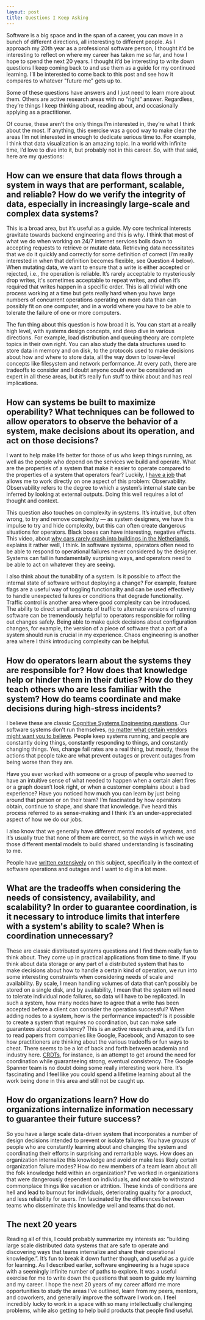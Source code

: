 ```yaml
---
layout: post
title: Questions I Keep Asking
---
```


Software is a big space and in the span of a career, you can move in a bunch of
different directions, all interesting to different people. As I approach my
20th year as a professional software person, I thought it’d be interesting to
reflect on where my career has taken me so far, and how I hope to spend the
next 20 years. I thought it’d be interesting to write down questions I keep
coming back to and use them as a guide for my continued learning. I’ll be
interested to come back to this post and see how it compares to whatever
"future me" gets up to.

Some of these questions have answers and I just need to learn more about them.
Others are active research areas with no “right” answer. Regardless, they’re
things I keep thinking about, reading about, and occasionally applying as a
practitioner.

Of course, these aren’t the only things I’m interested in, they’re what I think
about the most. If anything, this exercise was a good way to make clear the
areas I’m not interested in enough to dedicate serious time to. For example, I
think that data visualization is an amazing topic. In a world with infinite
time, I’d love to dive into it, but probably not in this career. So, with that
said, here are my questions:

## How can we ensure that data flows through a system in ways that are performant, scalable, and reliable? How do we verify the integrity of data, especially in increasingly large-scale and complex data systems?

This is a broad area, but it’s useful as a guide. My core technical interests
gravitate towards backend engineering and this is why. I think that most of
what we do when working on 24/7 internet services boils down to accepting
requests to retrieve or mutate data. Retrieving data necessitates that we do it
quickly and correctly for some definition of correct (I’m really interested in
when that definition becomes flexible, see Question 4 below). When mutating
data, we want to ensure that a write is either accepted or rejected, i.e., the
operation is reliable. It’s rarely acceptable to mysteriously drop writes, it's
sometimes acceptable to repeat writes, and often it’s required that writes
happen in a specific order. This is all trivial with one process working at a
time but gets really hard when you have large numbers of concurrent operations
operating on more data than can possibly fit on one computer, and in a world
where you have to be able to tolerate the failure of one or more computers.

The fun thing about this question is how broad it is. You can start at a really
high level, with systems design concepts, and deep dive in various directions.
For example, load distribution and queuing theory are complete topics in their
own right. You can also study the data structures used to store data in memory
and on disk, to the protocols used to make decisions about how and where to
store data, all the way down to lower-level concepts like filesystem and
network performance. At every path, there are tradeoffs to consider and I doubt
anyone could ever be considered an expert in all these areas, but it’s really
fun stuff to think about and has real implications.

## How can systems be built to maximize operability? What techniques can be followed to allow operators to observe the behavior of a system, make decisions about its operation, and act on those decisions?

I want to help make life better for those of us who keep things running, as
well as the people who depend on the services we build and operate. What are
the properties of a system that make it easier to operate compared to the
properties of a system that operators fear? Luckily, I [have a job](https://www.honeycomb.io/) that allows
me to work directly on one aspect of this problem: Observability. Observability
refers to the degree to which a system’s internal state can be inferred by
looking at external outputs. Doing this well requires a lot of thought and
context.

This question also touches on complexity in systems. It’s intuitive, but often
wrong, to try and remove complexity — as system designers, we have this impulse
to try and hide complexity, but this can often create dangerous situations for
operators. Black boxes can have interesting, negative effects. This video,
about [why cars rarely crash into buildings in the Netherlands](https://www.youtube.com/watch?v=Ra_0DgnJ1uQ), explains it
rather well, I think. In software systems, operators often need to be able to
respond to operational failures never considered by the designer. Systems can
fail in fundamentally surprising ways, and operators need to be able to act on
whatever they are seeing.

I also think about the tunability of a system. Is it possible to affect the
internal state of software without deploying a change? For example, feature
flags are a useful way of toggling functionality and can be used effectively to
handle unexpected failures or conditions that degrade functionality. Traffic
control is another area where good complexity can be introduced. The ability to
direct small amounts of traffic to alternate versions of running software can
be tremendously helpful to operators responsible for rolling out changes
safely. Being able to make quick decisions about configuration changes, for
example, the version of a piece of software that a part of a system should run
is crucial in my experience. Chaos engineering is another area where I think
introducing complexity can be helpful.

## How do operators learn about the systems they are responsible for? How does that knowledge help or hinder them in their duties? How do they teach others who are less familiar with the system? How do teams coordinate and make decisions during high-stress incidents?

I believe these are classic [Cognitive Systems Engineering
questions](https://www.sciencedirect.com/science/article/pii/B9780444705365500063).
Our software systems don’t run themselves, [no matter what certain vendors
might want you to
believe](https://en.wikipedia.org/wiki/Artificial_Intelligence_for_IT_Operations).
People keep systems running, and people are constantly doing things, constantly
responding to things, and constantly changing things. Yes, change fail rates
are a real thing, but mostly, these the actions that people take are what
prevent outages or prevent outages from being worse than they are.

Have you ever worked with someone or a group of people who seemed to have an
intuitive sense of what needed to happen when a certain alert fires or a graph
doesn’t look right, or when a customer complains about a bad experience? Have
you noticed how much you can learn by just being around that person or on their
team? I’m fascinated by how operators obtain, continue to shape, and share that
knowledge. I’ve heard this process referred to as sense-making and I think it’s
an under-appreciated aspect of how we do our jobs.

I also know that we generally have different mental models of systems, and it’s
usually true that none of them are correct, so the ways in which we use those
different mental models to build shared understanding is fascinating to me.

People have [written
extensively](http://lup.lub.lu.se/luur/download?func=downloadFile&recordOId=8084520&fileOId=8084521)
on this subject, specifically in the context of
software operations and outages and I want to dig in a lot more.

## What are the tradeoffs when considering the needs of consistency, availability, and scalability? In order to guarantee coordination, is it necessary to introduce limits that interfere with a system's ability to scale? When is coordination unnecessary?

These are classic distributed systems questions and I find them really fun to
think about. They come up in practical applications from time to time. If you
think about data storage or any part of a distributed system that has to make
decisions about how to handle a certain kind of operation, we run into some
interesting constraints when considering needs of scale and availability. By
scale, I mean handling volumes of data that can’t possibly be stored on a
single disk, and by availability, I mean that the system will need to tolerate
individual node failures, so data will have to be replicated. In such a system,
how many nodes have to agree that a write has been accepted before a client can
consider the operation successful? When adding nodes to a system, how is the
performance impacted? Is it possible to create a system that requires no
coordination, but can make safe guarantees about consistency? This is an active
research area, and it’s fun to read papers from companies like Google,
Facebook, and Amazon to see how practitioners are thinking about the various
tradeoffs or fun ways to cheat. There seems to be a lot of back and forth
between academia and industry here. [CRDTs](https://en.wikipedia.org/wiki/Conflict-free_replicated_data_type), for instance, is an attempt to get
around the need for coordination while guaranteeing strong, eventual
consistency. The Google Spanner team is no doubt doing some really interesting
work here. It’s fascinating and I feel like you could spend a lifetime learning
about all the work being done in this area and still not be caught up.

## How do organizations learn? How do organizations internalize information necessary to guarantee their future success?

So you have a large scale data-driven system that incorporates a number of
design decisions intended to prevent or isolate failures. You have groups of
people who are constantly learning about and changing the system and
coordinating their efforts in surprising and remarkable ways. How does an
organization internalize this knowledge and avoid or make less likely certain
organization failure modes? How do new members of a team learn about all the
folk knowledge held within an organization? I’ve worked in organizations that
were dangerously dependent on individuals, and not able to withstand
commonplace things like vacation or attrition. These kinds of conditions are
hell and lead to burnout for individuals, deteriorating quality for a product,
and less reliability for users. I’m fascinated by the differences between teams
who disseminate this knowledge well and teams that do not.

## The next 20 years

Reading all of this, I could probably summarize my interests as: “building
large scale distributed data systems that are safe to operate and discovering
ways that teams internalize and share their operational knowledge.”. It’s fun
to break it down further though, and useful as a guide for learning. As I
described earlier, software engineering is a huge space with a seemingly
infinite number of paths to explore. It was a useful exercise for me to write
down the questions that seem to guide my learning and my career. I hope the
next 20 years of my career afford me more opportunities to study the areas I’ve
outlined, learn from my peers, mentors, and coworkers, and generally improve
the software I work on. I feel incredibly lucky to work in a space with so many
intellectually challenging problems, while also getting to help build products
that people find useful.
